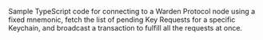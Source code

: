 Sample TypeScript code for connecting to a Warden Protocol node using a fixed
mnemonic, fetch the list of pending Key Requests for a specific Keychain, and
broadcast a transaction to fulfill all the requests at once.
